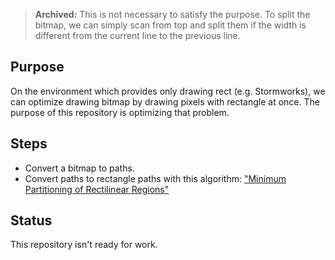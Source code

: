 > **Archived:** This is not necessary to satisfy the purpose.
> To split the bitmap, we can simply scan from top and split them if the width is different from the current line to the previous line.

## Purpose
On the environment which provides only drawing rect (e.g. Stormworks), we can optimize drawing bitmap by drawing pixels with rectangle at once.
The purpose of this repository is optimizing that problem.

## Steps
- Convert a bitmap to paths.
- Convert paths to rectangle paths with this algorithm: ["Minimum Partitioning of Rectilinear Regions"](https://cir.nii.ac.jp/crid/1050282812867071360)

## Status
This repository isn't ready for work.
